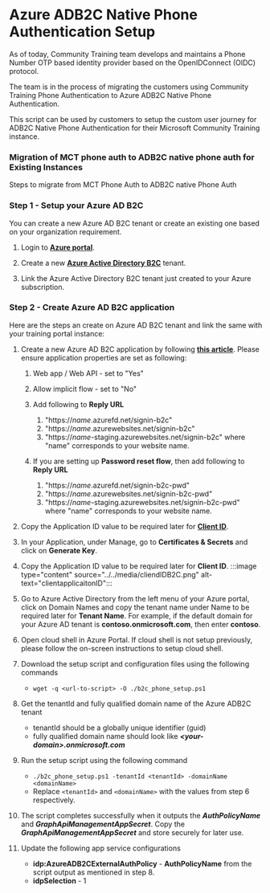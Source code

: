 # Azure ADB2C Native Phone Authentication Setup
As of today, Community Training team develops and maintains a Phone Number OTP based identity provider based on the OpenIDConnect (OIDC) protocol. 

The team is in the process of migrating the customers using  Community Training Phone Authentication to Azure ADB2C Native Phone Authentication.

This script can be used by customers to setup the custom user journey for ADB2C Native Phone Authentication for their Microsoft Community Training instance.

### Migration of MCT phone auth to ADB2C native phone auth for Existing Instances
Steps to migrate from MCT Phone Auth to ADB2C native Phone Auth

### Step 1 - Setup your Azure AD B2C

You can create a new Azure AD B2C tenant or create an existing one based on your organization requirement.

1. Login to [**Azure portal**](https://portal.azure.com/).

2. Create a new [**Azure Active Directory B2C**](/azure/active-directory-b2c/tutorial-create-tenant)  tenant.

3. Link the Azure Active Directory B2C tenant just created to your Azure subscription.  

### Step 2 - Create Azure AD B2C application

Here are the steps an create on Azure AD B2C tenant and link the same with your training portal instance:

1. Create a new Azure AD B2C application by following [**this article**](/azure/active-directory-b2c/tutorial-register-applications). Please ensure application properties are set as following:
    1. Web app / Web API - set to "Yes"
    2. Allow implicit flow - set to "No"
    3. Add following to **Reply URL**
        1. "https://*name*.azurefd.net/signin-b2c"
        2. "https://*name*.azurewebsites.net/signin-b2c"
        3. "https://*name*-staging.azurewebsites.net/signin-b2c"
    where "name" corresponds to your website name.

    4. If you are setting up **Password reset flow**, then add following to **Reply URL**
        1. "https://*name*.azurefd.net/signin-b2c-pwd"
        2. "https://*name*.azurewebsites.net/signin-b2c-pwd"
        3. "https://*name*-staging.azurewebsites.net/signin-b2c-pwd"  
    where "name" corresponds to your website name.

2. Copy the Application ID value to be required later for [**Client ID**](https://learn.microsoft.com/en-us/azure/industry/training-services/microsoft-community-training/infrastructure-management/install-your-platform-instance/configure-login-social-work-school-account#step-2---create-azure-ad-b2c-application).

1. In your Application, under Manage, go to **Certificates & Secrets** and click on **Generate Key**.

1.  Copy the Application ID value to be required later for **Client ID**.
    :::image type="content" source="../../media/cliendIDB2C.png" alt-text="clientapplicaitonID":::

1. Go to Azure Active Directory from the left menu of your Azure portal, click on Domain Names and copy the tenant name under Name to be required later for **Tenant Name**. For example, if the default domain for your Azure AD tenant is **contoso.onmicrosoft.com**, then enter **contoso**.

1. Open cloud shell in Azure Portal. If cloud shell is not setup previously, please follow the on-screen instructions to setup cloud shell.

1. Download the setup script and configuration files using the following commands
    - `wget -q <url-to-script> -O ./b2c_phone_setup.ps1`

1. Get the tenantId and fully qualified domain name of the Azure ADB2C tenant
    - tenantId should be a globally unique identifier (guid)
    - fully qualified domain name should look like ***\<your-domain\>.onmicrosoft.com***
    
1. Run the setup script using the following command
    - `./b2c_phone_setup.ps1 -tenantId <tenantId> -domainName <domainName>`
    - Replace `<tenantId>` and `<domainName>` with the values from step 6 respectively.
    
1. The script completes successfully when it outputs the ***AuthPolicyName*** and ***GraphApiManagementAppSecret***. Copy the ***GraphApiManagementAppSecret*** and store securely for later use.

1. Update the following app service configurations
    - **idp:AzureADB2CExternalAuthPolicy** - **AuthPolicyName** from the script output as mentioned in step 8.
    - **idpSelection** - 1
